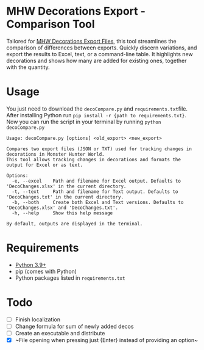 # MHW Decorations Export - Comparison Tool
Tailored for [MHW Decorations Export Files](https://github.com/yNEX/mhw_decos_csv_advanced), this tool streamlines the comparison of differences between exports. Quickly discern variations, and export the results to Excel, text, or a command-line table. It highlights new decorations and shows how many are added for existing ones, together with the quantity.

# Usage
You just need to download the `decoCompare.py` and `requirements.txt`file.<br>
After installing Python run `pip install -r {path to requirements.txt}`.<br>
Now you can run the script in your terminal by running `python decoCompare.py`
```
Usage: decoCompare.py [options] <old_export> <new_export>

Compares two export files (JSON or TXT) used for tracking changes in decorations in Monster Hunter World.
This tool allows tracking changes in decorations and formats the output for Excel or as text.

Options:
  -e, --excel    Path and filename for Excel output. Defaults to 'DecoChanges.xlsx' in the current directory.
  -t, --text     Path and filename for Text output. Defaults to 'DecoChanges.txt' in the current directory.
  -b, --both     Create both Excel and Text versions. Defaults to 'DecoChanges.xlsx' and 'DecoChanges.txt'.
  -h, --help     Show this help message

By default, outputs are displayed in the terminal.
```
# Requirements
-  [Python 3.9+](https://www.python.org/downloads/)
-  pip (comes with Python)
-  Python packages listed in `requirements.txt`
# Todo
- [ ] Finish localization
- [ ] Change formula for sum of newly added decos
- [ ] Create an executable and distribute
- [x] ~File opening when pressing just {Enter} instead of providing an option~
